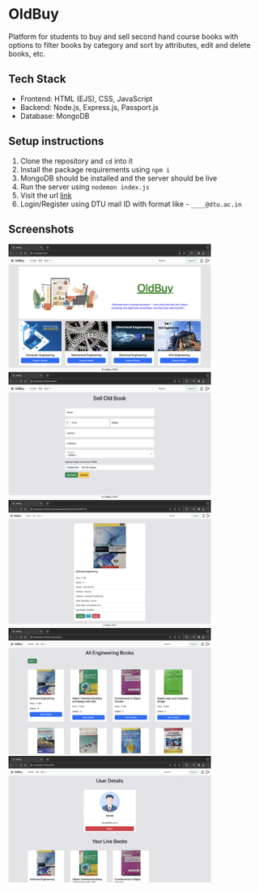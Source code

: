 # OldBuy

Platform for students to buy and sell second hand course books with options to filter books by
category and sort by attributes, edit and delete books, etc.

## Tech Stack
- Frontend: HTML (EJS), CSS, JavaScript
- Backend: Node.js, Express.js, Passport.js
- Database: MongoDB

## Setup instructions
1. Clone the repository and `cd` into it
2. Install the package requirements using `npm i`
3. MongoDB should be installed and the server should be live
4. Run the server using `nodemon index.js`
5. Visit the url [link](http://localhost:3000/)
6. Login/Register using DTU mail ID with format like - `____@dtu.ac.in` 

## Screenshots
<img src="https://github.com/devanshbalhara/OldBuy/blob/main/screenshots/home.png" height=250>
<img src="https://github.com/devanshbalhara/OldBuy/blob/main/screenshots/sell.png" height=250>
<img src="https://github.com/devanshbalhara/OldBuy/blob/main/screenshots/view.png" height=250>
<img src="https://github.com/devanshbalhara/OldBuy/blob/main/screenshots/list.png" height=250>
<img src="https://github.com/devanshbalhara/OldBuy/blob/main/screenshots/profile.png" height=250>

